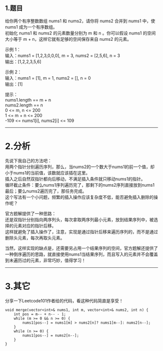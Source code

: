 ## 1.题目
给你两个有序整数数组 nums1 和 nums2，请你将 nums2 合并到 nums1 中，使 nums1 成为一个有序数组。  
初始化 nums1 和 nums2 的元素数量分别为 m 和 n 。你可以假设 nums1 的空间大小等于 m + n，这样它就有足够的空间保存来自 nums2 的元素。  

示例 1：  
输入：nums1 = [1,2,3,0,0,0], m = 3, nums2 = [2,5,6], n = 3  
输出：[1,2,2,3,5,6]  

示例 2：  
输入：nums1 = [1], m = 1, nums2 = [], n = 0  
输出：[1]  

提示：  
nums1.length == m + n  
nums2.length == n  
0 <= m, n <= 200  
1 <= m + n <= 200  
-109 <= nums1[i], nums2[i] <= 109  

---

# 2.分析
先说下我自己的方法吧：  
用两个指针分别遍历序列，那么，当nums2的一个数大于nums1的前一个值，却小于nums1的当前值，该数就应该插在这里。  
插入之后自然双指针都向后移动，不满足插入条件就只移动nums1的指针。  
循环截止条件：要么nums1序列遍历完了，那剩下的nums2序列直接放到nums1最后；要么nums2遍历完了，那任务完成。  
这个写法有一个小问题，频繁的插入操作应该复杂度不低，能否避免插入删除的操作呢？  

官方题解提供了一种思路：  
还是双指针分别指向两序列头，每次拿取两序列最小元素，放到结果序列中，被选择的元素对应的指针后移。  
这样就避免了插入操作了，注意，实现是通过指针后移来遍历序列的，而不是通过删除头元素，每次再取头元素。  

当然，这样实现的缺点是，还需要另占用一个结果序列的空间，官方题解还提供了一种倒序遍历的思路，就直接使用nums1当结果序列，而且写入的元素并不会覆盖到未遍历过的元素，非常巧妙，值得学习！  

---

# 3.其它
分享一下Leetcode101作者给的代码，看这种代码简直是享受！
```
void merge(vector<int>& nums1, int m, vector<int>& nums2, int n) {
	int pos = m-- + n-- - 1;
	while (m >= 0 && n >= 0) {
		nums1[pos--] = nums1[m] > nums2[n]? nums1[m--]: nums2[n--];
	}
	while (n >= 0) {
		nums1[pos--] = nums2[n--];
	}
}
```